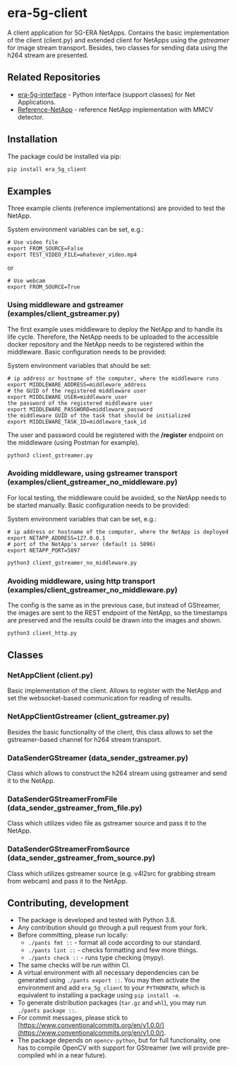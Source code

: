 # era-5g-client

A client application for 5G-ERA NetApps. Contains the basic implementation of the client (client.py) 
and extended client for NetApps using the *gstreamer* for image stream transport. Besides, 
two classes for sending data using the h264 stream are presented.

## Related Repositories

- [era-5g-interface](https://github.com/5G-ERA/era-5g-interface) - Python interface (support classes) for Net Applications.
- [Reference-NetApp](https://github.com/5G-ERA/Reference-NetApp) - reference NetApp implementation with MMCV detector.

## Installation

The package could be installed via pip:

```bash
pip install era_5g_client
```

## Examples

Three example clients (reference implementations) are provided to test the NetApp.

System environment variables can be set, e.g.:
```
# Use video file
export FROM_SOURCE=False
export TEST_VIDEO_FILE=whatever_video.mp4
```
or
```
# Use webcam
export FROM_SOURCE=True
```

### Using middleware and gstreamer (examples/client_gstreamer.py)

The first example uses middleware to deploy the NetApp and to handle its life cycle. 
Therefore, the NetApp needs to be uploaded to the accessible docker repository 
and the NetApp needs to be registered within the middleware. Basic configuration needs to be provided:

System environment variables that should be set:

```
# ip address or hostname of the computer, where the middleware runs
export MIDDLEWARE_ADDRESS=middleware_address
# the GUID of the registered middleware user
export MIDDLEWARE_USER=middleware_user
the password of the registered middleware user
export MIDDLEWARE_PASSWORD=middleware_password
the middleware GUID of the task that should be initialized
export MIDDLEWARE_TASK_ID=middleware_task_id
```

The user and password could be registered with the **/register** endpoint on the middleware 
(using Postman for example).

```bash
python3 client_gstreamer.py
```

### Avoiding middleware, using gstreamer transport (examples/client_gstreamer_no_middleware.py)

For local testing, the middleware could be avoided, so the NetApp needs to be started manually. 
Basic configuration needs to be provided:

System environment variables that can be set, e.g.:

```
# ip address or hostname of the computer, where the NetApp is deployed
export NETAPP_ADDRESS=127.0.0.1
# port of the NetApp's server (default is 5896)
export NETAPP_PORT=5897
```

```bash
python3 client_gstreamer_no_middleware.py
```

### Avoiding middleware, using http transport (examples/client_gstreamer_no_middleware.py)

The config is the same as in the previous case, but instead of GStreamer, the images are sent to 
the REST endpoint of the NetApp, so the timestamps are preserved and the results could be drawn 
into the images and shown. 

```bash
python3 client_http.py
```

## Classes

### NetAppClient (client.py)

Basic implementation of the client. Allows to register with the NetApp and set the websocket-based 
communication for reading of results.

### NetAppClientGstreamer (client_gstreamer.py)

Besides the basic functionality of the client, this class allows to set the gstreamer-based channel 
for h264 stream transport.

### DataSenderGStreamer (data_sender_gstreamer.py)

Class which allows to construct the h264 stream using gstreamer and send it to the NetApp.

### DataSenderGStreamerFromFile (data_sender_gstreamer_from_file.py)

Class which utilizes video file as gstreamer source and pass it to the NetApp.

### DataSenderGStreamerFromSource (data_sender_gstreamer_from_source.py)

Class which utilizes gstreamer source (e.g. v4l2src for grabbing stream from webcam) and pass it to 
the NetApp.

## Contributing, development

- The package is developed and tested with Python 3.8.
- Any contribution should go through a pull request from your fork.
- Before committing, please run locally:
  - `./pants fmt ::` - format all code according to our standard.
  - `./pants lint ::` - checks formatting and few more things.
  - `./pants check ::` - runs type checking (mypy).
- The same checks will be run within CI.
- A virtual environment with all necessary dependencies can be generated using `./pants export ::`. 
  You may then activate the environment and add `era_5g_client` to your `PYTHONPATH`, which is equivalent 
  to installing a package using `pip install -e`.
- To generate distribution packages (`tar.gz` and `whl`), you may run `./pants package ::`.
- For commit messages, please stick to 
[https://www.conventionalcommits.org/en/v1.0.0/](https://www.conventionalcommits.org/en/v1.0.0/).
- The package depends on `opencv-python`, but for full functionality, one has to compile OpenCV 
  with support for GStreamer (we will provide pre-compiled whl in a near future).
